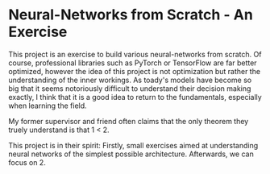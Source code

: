 # Neural-Networks from Scratch - An Exercise

This project is an exercise to build various neural-networks from scratch. 
Of course, professional libraries such as PyTorch or TensorFlow are far better optimized,
however the idea of this project is not optimization but rather the understanding of the inner workings.
As toady's models have become so big that it seems notoriously difficult to understand their decision making exactly, 
I think that it is a good idea to return to the fundamentals, especially when learning the field.

My former supervisor and friend often claims that the only theorem they truely understand is that 1 < 2.

This project is in their spirit: Firstly, small exercises aimed at understanding neural networks of the simplest possible architecture. 
Afterwards, we can focus on 2.
